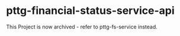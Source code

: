 # pttg-financial-status-service-api

This Project is now archived - refer to pttg-fs-service instead.
